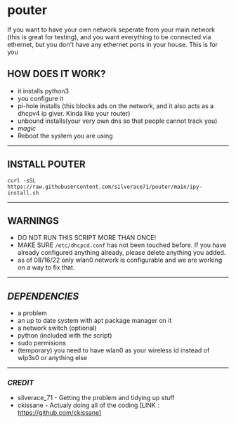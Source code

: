 # pouter
If you want to have your own network seperate from your main network (this is great for testing), and you want everything to be connected via ethernet, but you don't have any ethernet ports in your house. This is for you

## **HOW DOES IT WORK?**
- it installs python3
- you configure it
- pi-hole installs (this blocks ads on the network, and it also acts as a dhcpv4 ip giver. Kinda like your router)
- unbound installs(your very own dns so that people cannot track you)
- *magic*
- Reboot the system you are using
---

## **INSTALL POUTER**
```
curl -sSL https://raw.githubusercontent.com/silverace71/pouter/main/ipy-install.sh
```
---
## **WARNINGS**
- DO NOT RUN THIS SCRIPT MORE THAN ONCE!
- MAKE SURE ```/etc/dhcpcd.conf``` has not been touched before. If you have already configured anything already, please delete anything you added.
- as of 08/16/22 only wlan0 network is configurable and we are working on a way to fix that.
---
## ***DEPENDENCIES***
- a problem
- an up to date system with apt package manager on it
- a network switch (optional)
- python (included with the script)
- sudo permisions 
- (temporary) you need to have wlan0 as your wireless id instead of wlp3s0 or anything else
---
### *CREDIT*
- silverace_71 - Getting the problem and tidying up stuff
- ckissane - Actualy doing all of the coding [LINK : https://github.com/ckissane]